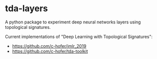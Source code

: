 # tda-layers
A python package to experiment deep neural networks layers using topological signatures.



Current implementations of "Deep Learning with Topological Signatures":

- https://github.com/c-hofer/jmlr_2019
- https://github.com/c-hofer/tda-toolkit